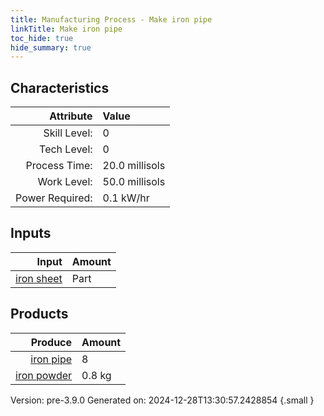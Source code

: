 ```yaml
---
title: Manufacturing Process - Make iron pipe
linkTitle: Make iron pipe
toc_hide: true
hide_summary: true
---
```



## Characteristics

| Attribute      | Value |
|--------:|:------|
|Skill Level:|0|
|Tech Level:|0|
|Process Time:|20.0 millisols|
|Work Level:|50.0 millisols|
|Power Required:|0.1 kW/hr|

## Inputs

| Input      | Amount |
|--------:|:------|
|[iron sheet](/docs/definitions/part/iron-sheet)|Part|1|

## Products


| Produce      | Amount |
|--------:|:------|
|[iron pipe](/docs/definitions/part/iron-pipe)|8|
|[iron powder](/docs/definitions/resource/iron-powder)|0.8 kg|


Version: pre-3.9.0 Generated on: 2024-12-28T13:30:57.2428854
{.small }

